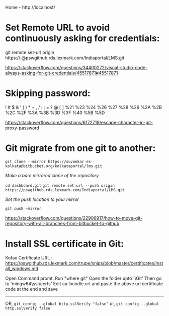 <!-- TITLE: Git -->
<!-- SUBTITLE: Wiki for Git -->

Home - http://localhost/

# Set Remote URL to avoid continuously asking for credentials: 
git remote set-url origin https://<username>:<password>@pswgithub.rds.lexmark.com/Indiaportal/LMS.git

https://stackoverflow.com/questions/34400272/visual-studio-code-always-asking-for-git-credentials/45517871#45517871

# Skipping password:
!   #   $    &   '   (   )   *   +   ,   /   :   ;   =   ?   @   [   ]
%21 %23 %24 %26 %27 %28 %29 %2A %2B %2C %2F %3A %3B %3D %3F %40 %5B %5D

https://stackoverflow.com/questions/6172719/escape-character-in-git-proxy-password

# Git migrate from one git to another:

`git clone --mirror https://suvonkar-es-kolkata@bitbucket.org/kolkataportal/lms.git`

*Make a bare mirrored clone of the repository*

`cd dashboard.git`
`git remote set-url --push origin https://pswgithub.rds.lexmark.com/Indiaportal/LMS.git`

*Set the push location to your mirror*

`git push –mirror`

https://stackoverflow.com/questions/22906917/how-to-move-git-repository-with-all-branches-from-bitbucket-to-github

# Install SSL certificate in Git:

Kofax Certificate URL : 
https://pswgithub.rds.lexmark.com/trupe/snips/blob/master/certificates/install_windows.md

Open Command promt.
Run "where git"
Open the folder upto '\Git'
Then go to 'mingw64\ssl\certs'
Edit ca-bundle.crt and paste the above url certificate code at the end and save

--------------------------------------------------------------------------------------
OR,
`git config --global http.sslVerify "false"`
or,
`git config --global http.sslVerify false`

